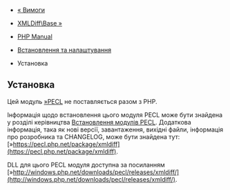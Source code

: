 - [« Вимоги](xmldiff.requirements.md)
- [XMLDiff\Base »](class.xmldiff-base.md)

- [PHP Manual](index.md)
- [Встановлення та налаштування](xmldiff.setup.md)
- Установка

## Установка

Цей модуль [»PECL](https://pecl.php.net/) не поставляється разом з
PHP.

Інформація щодо встановлення цього модуля PECL може бути знайдена у розділі
керівництва [Встановлення модулів PECL](install.pecl.md). Додаткова
інформація, така як нові версії, завантаження, вихідні файли,
інформація про розробника та CHANGELOG, може бути знайдена тут:
[»https://pecl.php.net/package/xmldiff](https://pecl.php.net/package/xmldiff).

DLL для цього PECL модуля доступна за посиланням
[»http://windows.php.net/downloads/pecl/releases/xmldiff/](http://windows.php.net/downloads/pecl/releases/xmldiff/).
